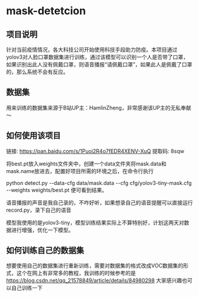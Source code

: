 # mask-detetcion
## 项目说明
针对当前疫情情况，各大科技公司开始使用科技手段助力防疫。本项目通过yolov3对人脸口罩数据集进行训练，通过该模型可以识别一个人是否带了口罩，如果识别出此人没有佩戴口罩，则语音播报“请佩戴口罩”，如果此人是佩戴了口罩的，那么系统不会有反应。
## 数据集
用来训练的数据集来源于B站UP主：HamlinZheng，非常感谢该UP主的无私奉献～
## 如何使用该项目
链接: https://pan.baidu.com/s/1Puoj2R4o7fEDR4XENV-XuQ 提取码: 8sqw 

将best.pt放入weights文件夹中，创建一个data文件夹将mask.data和mask.name放进去，配置好项目所需的环境之后，在命令行执行

 python detect.py --data-cfg data/mask.data --cfg cfg/yolov3-tiny-mask.cfg --weights weights/best.pt
 便可看到结果。
 
 语音播报的声音是我自己录的，不咋好听，如果想录自己的语音提醒可以直接运行record.py，录下自己的语音
 
 模型我使用的是yolov3-tiny，模型训练结果实际上不算特别好，计划这两天对数据进行增强，优化一下模型。
 ## 如何训练自己的数据集
 想要使用自己的数据集进行重新训练，需要对数据集的格式改成VOC数据集的形式，这个在网上有非常多的教程，我训练的时候参考的是
 https://blog.csdn.net/qq_21578849/article/details/84980298
 大家感兴趣也可以自己训练一下

